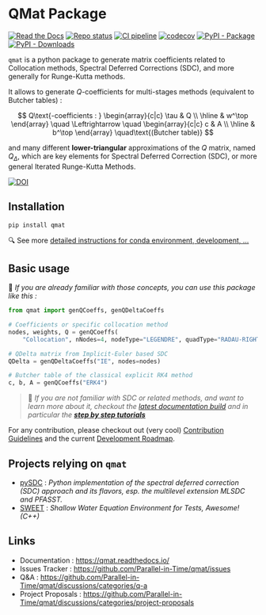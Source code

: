 # QMat Package

[![Read the Docs](https://img.shields.io/readthedocs/qmat?logo=readthedocs)](https://qmat.readthedocs.io/)
[![Repo status](https://www.repostatus.org/badges/latest/active.svg)](https://github.com/Parallel-in-Time/qmat)
[![CI pipeline](https://github.com/Parallel-in-Time/qmat/actions/workflows/ci_pipeline.yml/badge.svg)](https://github.com/Parallel-in-Time/qmat/actions/workflows/ci_pipeline.yml)
[![codecov](https://codecov.io/gh/Parallel-in-Time/qmat/graph/badge.svg?token=MO0LDVH5NN)](https://codecov.io/gh/Parallel-in-Time/qmat)
[![PyPI - Package](https://img.shields.io/pypi/v/qmat?logo=python)](https://pypi.org/project/qmat)
[![PyPI - Downloads](https://img.shields.io/pypi/dm/qmat?logo=pypi)](https://pypistats.org/packages/qmat)


`qmat` is a python package to generate matrix coefficients related to Collocation methods, 
Spectral Deferred Corrections (SDC), and more generally for Runge-Kutta methods.

It allows to generate $Q$-coefficients for multi-stages methods (equivalent to Butcher tables) :

$$
Q\text{-coefficients : }
\begin{array}{c|c}
\tau & Q \\ 
\hline
& w^\top
\end{array}
\quad \Leftrightarrow \quad
\begin{array}{c|c}
c & A \\ 
\hline
& b^\top
\end{array}
\quad\text{(Butcher table)}
$$

and many different **lower-triangular** approximations of the $Q$ matrix, named $Q_\Delta$,
which are key elements for Spectral Deferred Correction (SDC), or more general Iterated Runge-Kutta Methods.

[![DOI](https://zenodo.org/badge/804826743.svg)](https://zenodo.org/doi/10.5281/zenodo.11956478)

## Installation

```bash
pip install qmat
```

🔍 See more [detailed instructions for conda environment, development, ...](https://qmat.readthedocs.io/en/latest/installation.html)

## Basic usage

📜 _If you are already familiar with those concepts, you can use this package like this :_

```python
from qmat import genQCoeffs, genQDeltaCoeffs

# Coefficients or specific collocation method
nodes, weights, Q = genQCoeffs(
    "Collocation", nNodes=4, nodeType="LEGENDRE", quadType="RADAU-RIGHT")

# QDelta matrix from Implicit-Euler based SDC
QDelta = genQDeltaCoeffs("IE", nodes=nodes)

# Butcher table of the classical explicit RK4 method
c, b, A = genQCoeffs("ERK4")
```

> 🔔 _If you are not familiar with SDC or related methods, and want to learn more about it, checkout the 
> [latest documentation build](https://qmat.readthedocs.io/en/latest/) and 
in particular the [**step by step tutorials**](https://qmat.readthedocs.io/en/latest/notebooks.html)_

For any contribution, please checkout out (very cool) [Contribution Guidelines](https://qmat.readthedocs.io/en/latest/contributing.html)
and the current [Development Roadmap](https://qmat.readthedocs.io/en/latest/devdoc/roadmap.html).

## Projects relying on `qmat`

- [pySDC](https://github.com/Parallel-in-Time/pySDC) : _Python implementation of the spectral deferred correction (SDC) approach and its flavors, esp. the multilevel extension MLSDC and PFASST._
- [SWEET](https://gitlab.inria.fr/sweet/sweet) : _Shallow Water Equation Environment for Tests, Awesome! (C++)_

## Links

- Documentation : https://qmat.readthedocs.io/
- Issues Tracker : https://github.com/Parallel-in-Time/qmat/issues
- Q&A : https://github.com/Parallel-in-Time/qmat/discussions/categories/q-a
- Project Proposals : https://github.com/Parallel-in-Time/qmat/discussions/categories/project-proposals


